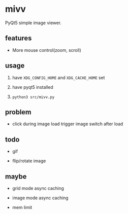 # mivv

PyQt5 simple image viewer.

## features

* More mouse control(zoom, scroll)

## usage

1. have `XDG_CONFIG_HOME` and `XDG_CACHE_HOME` set

2. have pyqt5 installed

3. `python3 src/mivv.py`

## problem

* click during image load trigger image switch after load

## todo

* gif

* flip/rotate image

## maybe

* grid mode async caching

* image mode async caching

* mem limit
